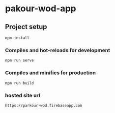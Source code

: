 # pakour-wod-app

## Project setup
```
npm install
```

### Compiles and hot-reloads for development
```
npm run serve
```

### Compiles and minifies for production
```
npm run build
```

### hosted site url
```
https://parkour-wod.firebaseapp.com
```